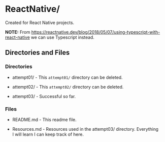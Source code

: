 # ReactNative/

Created for React Native projects.

**NOTE:** From https://reactnative.dev/blog/2018/05/07/using-typescript-with-react-native we can use Typescript instead.

## Directories and Files

### Directories

- attempt01/ - This `attempt01/` directory can be deleted.

- attempt02/ - This `attempt02/` directory can be deleted.

- attempt03/ - Successful so far.

### Files

- README.md - This readme file.

- Resources.md - Resources used in the attempt03/ directory. Everything I will learn I can keep track of here.
